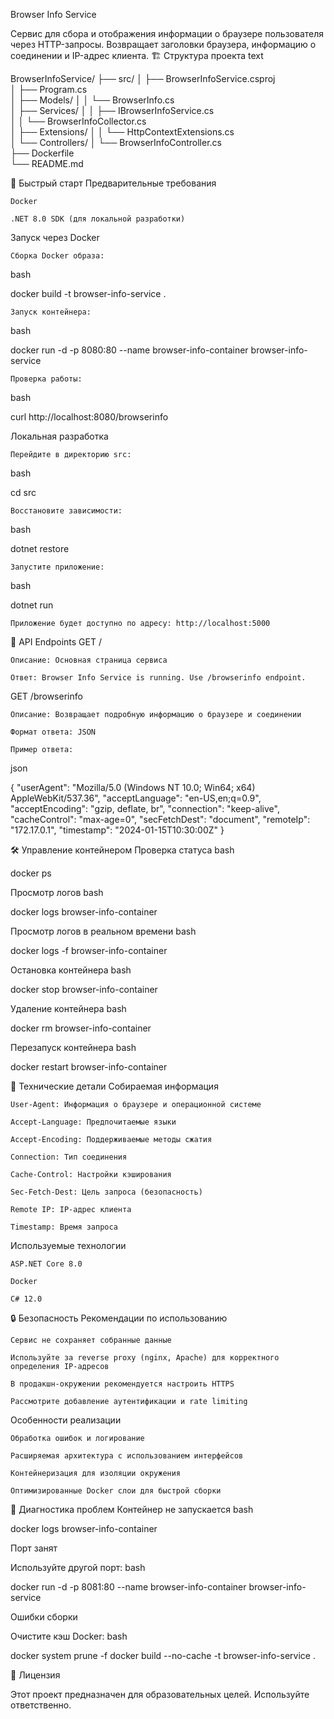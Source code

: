 Browser Info Service

Сервис для сбора и отображения информации о браузере пользователя через HTTP-запросы. Возвращает заголовки браузера, информацию о соединении и IP-адрес клиента.
🏗️ Структура проекта
text

BrowserInfoService/
├── src/
│   ├── BrowserInfoService.csproj          
│   ├── Program.cs                         
│   ├── Models/
│   │   └── BrowserInfo.cs                 
│   ├── Services/
│   │   ├── IBrowserInfoService.cs         
│   │   └── BrowserInfoCollector.cs        
│   ├── Extensions/
│   │   └── HttpContextExtensions.cs       
│   └── Controllers/
│       └── BrowserInfoController.cs       
├── Dockerfile                             
└── README.md                              

🚀 Быстрый старт
Предварительные требования

    Docker

    .NET 8.0 SDK (для локальной разработки)

Запуск через Docker

    Сборка Docker образа:

bash

docker build -t browser-info-service .

    Запуск контейнера:

bash

docker run -d -p 8080:80 --name browser-info-container browser-info-service

    Проверка работы:

bash

curl http://localhost:8080/browserinfo

Локальная разработка

    Перейдите в директорию src:

bash

cd src

    Восстановите зависимости:

bash

dotnet restore

    Запустите приложение:

bash

dotnet run

    Приложение будет доступно по адресу: http://localhost:5000

📡 API Endpoints
GET /

    Описание: Основная страница сервиса

    Ответ: Browser Info Service is running. Use /browserinfo endpoint.

GET /browserinfo

    Описание: Возвращает подробную информацию о браузере и соединении

    Формат ответа: JSON

    Пример ответа:

json

{
  "userAgent": "Mozilla/5.0 (Windows NT 10.0; Win64; x64) AppleWebKit/537.36",
  "acceptLanguage": "en-US,en;q=0.9",
  "acceptEncoding": "gzip, deflate, br",
  "connection": "keep-alive",
  "cacheControl": "max-age=0",
  "secFetchDest": "document",
  "remoteIp": "172.17.0.1",
  "timestamp": "2024-01-15T10:30:00Z"
}

🛠️ Управление контейнером
Проверка статуса
bash

docker ps

Просмотр логов
bash

docker logs browser-info-container

Просмотр логов в реальном времени
bash

docker logs -f browser-info-container

Остановка контейнера
bash

docker stop browser-info-container

Удаление контейнера
bash

docker rm browser-info-container

Перезапуск контейнера
bash

docker restart browser-info-container

🔧 Технические детали
Собираемая информация

    User-Agent: Информация о браузере и операционной системе

    Accept-Language: Предпочитаемые языки

    Accept-Encoding: Поддерживаемые методы сжатия

    Connection: Тип соединения

    Cache-Control: Настройки кэширования

    Sec-Fetch-Dest: Цель запроса (безопасность)

    Remote IP: IP-адрес клиента

    Timestamp: Время запроса

Используемые технологии

    ASP.NET Core 8.0

    Docker

    C# 12.0

🔒 Безопасность
Рекомендации по использованию

    Сервис не сохраняет собранные данные

    Используйте за reverse proxy (nginx, Apache) для корректного определения IP-адресов

    В продакшн-окружении рекомендуется настроить HTTPS

    Рассмотрите добавление аутентификации и rate limiting

Особенности реализации

    Обработка ошибок и логирование

    Расширяемая архитектура с использованием интерфейсов

    Контейнеризация для изоляции окружения

    Оптимизированные Docker слои для быстрой сборки

🐛 Диагностика проблем
Контейнер не запускается
bash

docker logs browser-info-container

Порт занят

Используйте другой порт:
bash

docker run -d -p 8081:80 --name browser-info-container browser-info-service

Ошибки сборки

Очистите кэш Docker:
bash

docker system prune -f
docker build --no-cache -t browser-info-service .

📄 Лицензия

Этот проект предназначен для образовательных целей. Используйте ответственно.
